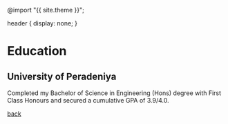 ---
---

@import "{{ site.theme }}";

header {
  display: none;
}

# Education

## University of Peradeniya

Completed my Bachelor of Science in Engineering (Hons) degree with First Class Honours and secured a cumulative GPA of 3.9/4.0.


[back](./)
